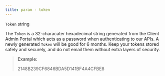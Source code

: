 ```yaml
---
title: param - token
---
```


`Token` string

The `Token` is a 32-characater hexadecimal string generated from the Client Admin Portal which acts as a password when authenticating to our APIs. A newly generated `Token` will be good for 6 months. Keep your tokens stored safely and securely, and do not email them without extra layers of security.

> **Example:**&#x20;
>
> 2148B239CF6846BDA5D141BF4A4CFBE8
